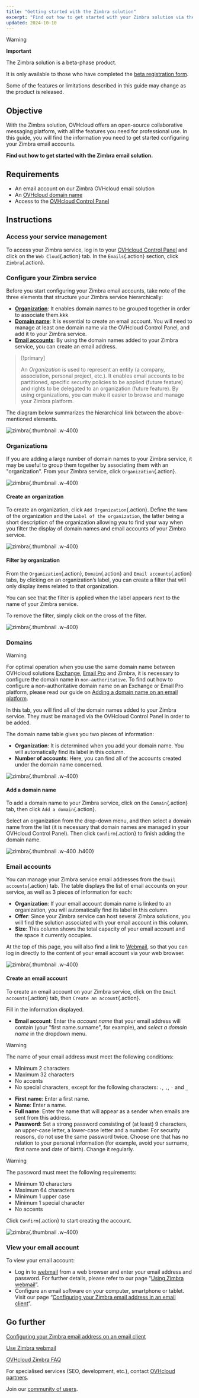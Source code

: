```yaml
---
title: "Getting started with the Zimbra solution"
excerpt: "Find out how to get started with your Zimbra solution via the OVHcloud Control Panel"
updated: 2024-10-10
---
```


<style>
.w-400 {
  max-width:400px !important;
}
.h-400 {
  max-height:400px !important;
}
</style>

> [!warning]
>
> **Important**
>
> The Zimbra solution is a beta-phase product.
>
> It is only available to those who have completed the [beta registration form](https://labs.ovhcloud.com/en/zimbra-beta/).
>
> Some of the features or limitations described in this guide may change as the product is released.

## Objective

With the Zimbra solution, OVHcloud offers an open-source collaborative messaging platform, with all the features you need for professional use. In this guide, you will find the information you need to get started configuring your Zimbra email accounts.

**Find out how to get started with the Zimbra email solution.**

## Requirements

- An email account on our Zimbra OVHcloud email solution
- An [OVHcloud domain name](/links/web/domains)
- Access to the [OVHcloud Control Panel](/links/manager)

## Instructions

### Access your service management

To access your Zimbra service, log in to your [OVHcloud Control Panel](/links/manager) and click on the `Web Cloud`{.action} tab. In the `Emails`{.action} section, click `Zimbra`{.action}.

### Configure your Zimbra service

Before you start configuring your Zimbra email accounts, take note of the three elements that structure your Zimbra service hierarchically:

- [**Organization**](#organizations): It enables domain names to be grouped together in order to associate them.kkk
- [**Domain name**](#domains): It is essential to create an email account. You will need to manage at least one domain name via the OVHcloud Control Panel, and add it to your Zimbra service.
- [**Email accounts**](#emails): By using the domain names added to your Zimbra service, you can create an email address.

> [!primary]
>
> An *Organization* is used to represent an entity (a company, association, personal project, etc.). It enables email accounts to be partitioned, specific security policies to be applied (future feature) and rights to be delegated to an organization (future feature). By using organizations, you can make it easier to browse and manage your Zimbra platform.

The diagram below summarizes the hierarchical link between the above-mentioned elements.

![zimbra](images/zimbra_organization.png){.thumbnail .w-400}

### Organizations <a name="organizations"></a>

If you are adding a large number of domain names to your Zimbra service, it may be useful to group them together by associating them with an "organization". From your Zimbra service, click `Organization`{.action}.

![zimbra](images/zimbra_organization_tab.png){.thumbnail .w-400}

#### Create an organization

To create an organization, click `Add Organization`{.action}. Define the `Name` of the organization and the `Label of the organization`, the latter being a short description of the organization allowing you to find your way when you filter the display of domain names and email accounts of your Zimbra service.

![zimbra](images/zimbra_organization_add.png){.thumbnail .w-400}

#### Filter by organization

From the `Organization`{.action}, `Domain`{.action} and `Email accounts`{.action} tabs, by clicking on an organization’s label, you can create a filter that will only display items related to that organization.

You can see that the filter is applied when the label appears next to the name of your Zimbra service.

To remove the filter, simply click on the cross of the filter.

![zimbra](images/zimbra_organization_filter.png){.thumbnail .w-400}

### Domains <a name="domains"></a>

> [!warning]
>
> For optimal operation when you use the same domain name between OVHcloud solutions [Exchange](/links/web/emails-hosted-exchange), [Email Pro](/links/web/email-pro) and Zimbra, it is necessary to configure the domain name in `non-authoritative`. To find out how to configure a non-authoritative domain name on an Exchange or Email Pro platform, please read our guide on [Adding a domain name on an email platform](/pages/web_cloud/email_and_collaborative_solutions/microsoft_exchange/exchange_adding_domain).

In this tab, you will find all of the domain names added to your Zimbra service. They must be managed via the OVHcloud Control Panel in order to be added.

The domain name table gives you two pieces of information:

- **Organization**: It is determined when you add your domain name. You will automatically find its label in this column.
- **Number of accounts**: Here, you can find all of the accounts created under the domain name concerned.

![zimbra](images/zimbra_domain_tab.png){.thumbnail .w-400}

#### Add a domain name

To add a domain name to your Zimbra service, click on the `Domain`{.action} tab, then click `Add a domain`{.action}.

Select an organization from the drop-down menu, and then select a domain name from the list (it is necessary that domain names are managed in your OVHcloud Control Panel). Then click `Confirm`{.action} to finish adding the domain name.

![zimbra](images/zimbra_domain_add.png){.thumbnail .w-400 .h400}

### Email accounts <a name="emails"></a>

You can manage your Zimbra service email addresses from the `Email accounts`{.action} tab. The table displays the list of email accounts on your service, as well as 3 pieces of information for each:

- **Organization**: If your email account domain name is linked to an organization, you will automatically find its label in this column.
- **Offer**: Since your Zimbra service can host several Zimbra solutions, you will find the solution associated with your email account in this column.
- **Size**: This column shows the total capacity of your email account and the space it currently occupies.

At the top of this page, you will also find a link to [Webmail](/links/web/email), so that you can log in directly to the content of your email account via your web browser.

![zimbra](images/zimbra_emailaccounts_tab.png){.thumbnail .w-400}

#### Create an email account

To create an email account on your Zimbra service, click on the `Email accounts`{.action} tab, then `Create an account`{.action}.

Fill in the information displayed.

- **Email account**: Enter the *account name* that your email address will contain (your "first name.surname", for example), and *select a domain name* in the dropdown menu.

> [!warning]
>
> The name of your email address must meet the following conditions:
>
> - Minimum 2 characters
> - Maximum 32 characters
> - No accents
> - No special characters, except for the following characters: `.`, `,`, `-` and `_`

- **First name**: Enter a first name.
- **Name**: Enter a name.
- **Full name**: Enter the name that will appear as a sender when emails are sent from this address.
- **Password**: Set a strong password consisting of (at least) 9 characters, an upper-case letter, a lower-case letter and a number. For security reasons, do not use the same password twice. Choose one that has no relation to your personal information (for example, avoid your surname, first name and date of birth). Change it regularly.

> [!warning]
>
> The password must meet the following requirements:
>
> - Minimum 10 characters
> - Maximum 64 characters
> - Minimum 1 upper case
> - Minimum 1 special character
> - No accents

Click `Confirm`{.action} to start creating the account.

![zimbra](images/zimbra_emailaccounts_add.png){.thumbnail .w-400}

### View your email account <a name="mail-consult"></a>

To view your email account:

- Log in to [webmail](/links/web/email) from a web browser and enter your email address and password. For further details, please refer to our page “[Using Zimbra webmail](/pages/web_cloud/email_and_collaborative_solutions/mx_plan/email_zimbra)”.
- Configure an email software on your computer, smartphone or tablet. Visit our page “[Configuring your Zimbra email address in an email client](/pages/web_cloud/email_and_collaborative_solutions/zimbra/zimbra_mail_apps)”.

## Go further <a name="go-further"></a>

[Configuring your Zimbra email address on an email client](/pages/web_cloud/email_and_collaborative_solutions/zimbra/zimbra_mail_apps)

[Use Zimbra webmail](/pages/web_cloud/email_and_collaborative_solutions/mx_plan/email_zimbra)

[OVHcloud Zimbra FAQ](/pages/web_cloud/email_and_collaborative_solutions/mx_plan/faq-zimbra)

For specialised services (SEO, development, etc.), contact [OVHcloud partners](/links/partner).

Join our [community of users](/links/community).